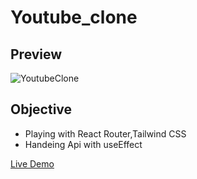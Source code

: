 # Youtube_clone


## Preview

![YoutubeClone]()


## Objective

- Playing with React Router,Tailwind CSS
- Handeing Api with useEffect

[Live Demo](https://youtubeclone984.netlify.app/)
